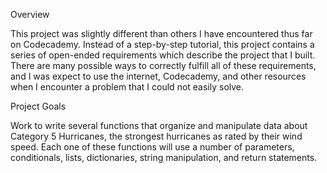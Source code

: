 Overview

This project was slightly different than others I have encountered thus far on Codecademy. Instead of a step-by-step tutorial, this project contains a series of open-ended requirements which describe the project that I built. There are many possible ways to correctly fulfill all of these requirements, and I was expect to use the internet, Codecademy, and other resources when I encounter a problem that I could not easily solve.

Project Goals

Work to write several functions that organize and manipulate data about Category 5 Hurricanes, the strongest hurricanes as rated by their wind speed. Each one of these functions will use a number of parameters, conditionals, lists, dictionaries, string manipulation, and return statements.
